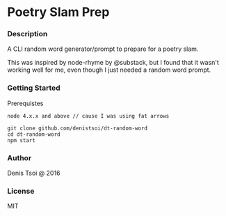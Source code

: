 # Poetry Slam Prep

### Description

A CLI random word generator/prompt to prepare for a poetry slam.  

This was inspired by node-rhyme by @substack, but I found that it wasn't working well for me, even though I just needed a random word prompt.

### Getting Started

Prerequistes

    node 4.x.x and above // cause I was using fat arrows  

    git clone github.com/denistsoi/dt-random-word  
    cd dt-random-word  
    npm start  

### Author

Denis Tsoi @ 2016

### License

MIT